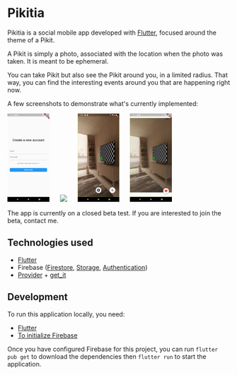 # Pikitia

Pikitia is a social mobile app developed with [Flutter](https://flutter.dev/), focused around the theme of a Pikit.

A Pikit is simply a photo, associated with the location when the photo was taken. It is meant to be ephemeral.

You can take Pikit but also see the Pikit around you, in a limited radius. That way, you can find the interesting events around you that are happening right now.

A few screenshots to demonstrate what's currently implemented:

<img src="images/Register.png" height="200" style="margin-right:20px"/>
<img src="images/Map.png" height="200" style="margin-right:20px"/>
<img src="images/Camera.png" height="200" style="margin-right:20px"/>
<img src="images/PikitScreen.png" height="200" style="margin-right:20px"/>

The app is currently on a closed beta test. If you are interested to join the beta, contact me.

## Technologies used

- [Flutter](https://flutter.dev/)
- Firebase ([Firestore](https://firebase.flutter.dev/docs/firestore/overview), [Storage](https://firebase.flutter.dev/docs/storage/overview), [Authentication](https://firebase.flutter.dev/docs/auth/overview))
- [Provider](https://pub.dev/packages/provider) + [get_it](https://pub.dev/packages/get_it)

## Development

To run this application locally, you need:
- [Flutter](https://docs.flutter.dev/get-started/install)
- [To initialize Firebase](https://firebase.flutter.dev/docs/overview#initializing-flutterfire)

Once you have configured Firebase for this project, you can run `flutter pub get` to download the dependencies then `flutter run` to start the application.
